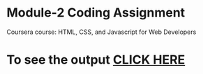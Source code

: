 

# Module-2 Coding Assignment

Coursera course: HTML, CSS, and Javascript for Web Developers

# To see the output [CLICK HERE](https://mavericketoff.github.io/CourseraWeb/Assignments/module-2/index.html)

